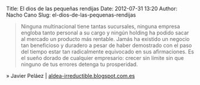 Title: El dios de las pequeñas rendijas
Date: 2012-07-31 13:20
Author: Nacho Cano
Slug: el-dios-de-las-pequenas-rendijas

> Ninguna multinacional tiene tantas sucursales, ninguna empresa engloba
> tanto personal a su cargo y ningún holding ha podido sacar al mercado
> un producto más rentable. Jamás ha existido un negocio tan beneficioso
> y duradero a pesar de haber demostrado con el paso del tiempo estar
> tan radicalmente equivocado en sus afirmaciones. Es el sueño dorado de
> cualquier empresario: crecer sin límite sin que ninguno de tus errores
> detenga tu prosperidad.

» Javier Peláez | [aldea-irreductible.blogspot.com.es][]

  [aldea-irreductible.blogspot.com.es]: http://aldea-irreductible.blogspot.com.es/2012/07/el-dios-de-las-pequenas-rendijas.html
    "El dios de las pequeñas rendijas"
